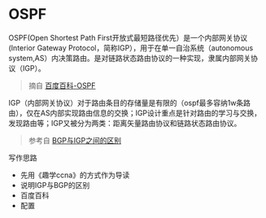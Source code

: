 # OSPF

OSPF(Open Shortest Path First开放式最短路径优先）是一个内部网关协议(Interior Gateway Protocol，简称IGP），用于在单一自治系统（autonomous system,AS）内决策路由。是对链路状态路由协议的一种实现，隶属内部网关协议（IGP）。

> 摘自 [百度百科-OSPF](https://baike.baidu.com/item/%E7%BB%84%E6%92%AD%E6%89%A9%E5%B1%95OSPF)

IGP（内部网关协议）对于路由条目的存储量是有限的（ospf最多容纳1w条路由），仅在AS内部实现路由信息的交换；IGP设计重点是针对路由的学习与交换，发现路由等；IGP又被分为两类：距离矢量路由协议和链路状态路由协议。

> 参考自 [BGP与IGP之间的区别](http://www.voidcn.com/article/p-ojocvzvo-tx.html)

写作思路

* 先用《趣学ccna》的方式作为导读
* 说明IGP与BGP的区别
* 百度百科
* 配置
